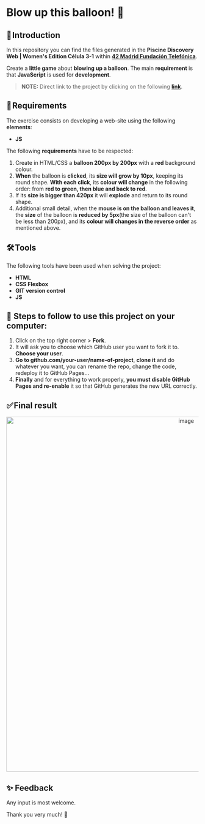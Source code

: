 # Blow up this balloon! 🎈 

## 🚀 Introduction

In this repository you can find the files generated in the **Piscine Discovery Web | Women's Edition Célula 3-1** within **[42 Madrid Fundación Telefónica](https://www.42madrid.com/)**.

Create a **little game** about **blowing up a balloon**. The main **requirement** is that **JavaScript** is used for **development**.

> **NOTE:** Direct link to the project by clicking on the following **[link](https://marocena26.github.io/blow-up-this-balloon/)**.

## 📝 Requirements

The exercise consists on developing a web-site using the following **elements**:

- **JS**

The following **requirements** have to be respected:

1. Create in HTML/CSS a **balloon 200px by 200px** with a **red** background colour.
2. **When** the balloon is **clicked**, its **size will grow by 10px**, keeping its round shape. **With each click**, its **colour will change** in the following order: from **red to green, then blue and back to red**.
3. If its **size is bigger than 420px** it will **explode** and return to its round shape.
4. Additional small detail, when the **mouse is on the balloon and leaves it**, the **size** of the balloon is **reduced by 5px**(the size of the balloon can't be less than 200px), and its **colour will changes in the reverse order** as mentioned above.

## 🛠️ Tools

The following tools have been used when solving the project:

- **HTML**
- **CSS Flexbox**
- **GIT version control**
- **JS**

## 💾 Steps to follow to use this project on your computer:

1. Click on the top right corner > **Fork**.
2. It will ask you to choose which GitHub user you want to fork it to. **Choose your user**.
3. **Go to github.com/your-user/name-of-project**, **clone it** and do whatever you want, you can rename the repo, change the code, redeploy it to GitHub Pages...
4. **Finally** and for everything to work properly, **you must disable GitHub Pages and re-enable** it so that GitHub generates the new URL correctly.


## ✅ Final result
<div id="header" align="center">
<img width="927" alt="image" src="https://user-images.githubusercontent.com/113302094/214586343-9d4911d4-db18-44c4-88e0-86ff90489202.png">
</div>



## ✨ Feedback 

Any input is most welcome.

Thank you very much! 🤗
